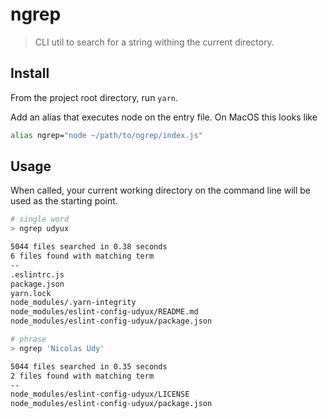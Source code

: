 # ngrep

> CLI util to search for a string withing the current directory.

## Install

From the project root directory, run `yarn`.

Add an alias that executes node on the entry file. On MacOS this looks like

```bash
alias ngrep="node ~/path/to/ngrep/index.js"
```

## Usage

When called, your current working directory on the command line will be used as the starting point.

```bash
# single word
> ngrep udyux

5044 files searched in 0.38 seconds
6 files found with matching term
--
.eslintrc.js
package.json
yarn.lock
node_modules/.yarn-integrity
node_modules/eslint-config-udyux/README.md
node_modules/eslint-config-udyux/package.json

# phrase
> ngrep 'Nicolas Udy'

5044 files searched in 0.35 seconds
2 files found with matching term
--
node_modules/eslint-config-udyux/LICENSE
node_modules/eslint-config-udyux/package.json
```
